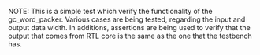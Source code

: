 NOTE: This is a simple test which verify the functionality of the 
      gc_word_packer. Various cases are being tested, regarding
      the input and output data width. In additions, assertions
      are being used to verify that the output that comes from
      RTL core is the same as the one that the testbench has.
